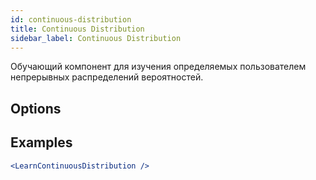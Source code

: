```yaml
---
id: continuous-distribution
title: Continuous Distribution
sidebar_label: Continuous Distribution
---
```


Обучающий компонент для изучения определяемых пользователем непрерывных распределений вероятностей.

## Options



## Examples

```jsx live
<LearnContinuousDistribution />
```

